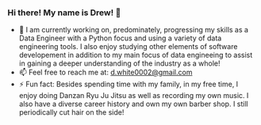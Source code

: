 ### Hi there! My name is Drew! 👋

- 🔭 I am currently working on, predominately, progressing my skills as a Data Engineer with a Python focus and using a variety of data engineering tools. I also enjoy studying other elements of software developement in addition to my main focus of data engineeing to assist in gaining a deeper understanding of the industry as a whole!
- 📫 Feel free to reach me at: [d.white0002@gmail.com](mailto:d.white0002@gmail.com)
- ⚡ Fun fact: Besides spending time with my family, in my free time, I enjoy doing Danzan Ryu Ju Jitsu as well as recording my own music. I also have a diverse career history and own my own barber shop. I still periodically cut hair on the side! 

